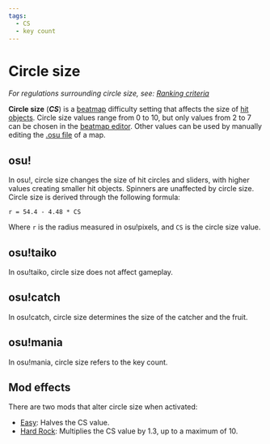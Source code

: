 ```yaml
---
tags:
  - CS
  - key count
---
```


# Circle size

*For regulations surrounding circle size, see: [Ranking criteria](/wiki/Ranking_Criteria)*

**Circle size** (***CS***) is a [beatmap](/wiki/Beatmap) difficulty setting that affects the size of [hit objects](/wiki/Hit_object). Circle size values range from 0 to 10, but only values from 2 to 7 can be chosen in the [beatmap editor](/wiki/Beatmap_Editor). Other values can be used by manually editing the [.osu file](/wiki/osu!_File_Formats/Osu_(file_format)) of a map.

## osu!

In osu!, circle size changes the size of hit circles and sliders, with higher values creating smaller hit objects. Spinners are unaffected by circle size. Circle size is derived through the following formula:

`r = 54.4 - 4.48 * CS`<!-- multiplied by 1.00041 in the end to account for some bug in old replays -->

Where `r` is the radius measured in osu!pixels, and `CS` is the circle size value.

## osu!taiko

In osu!taiko, circle size does not affect gameplay.

## osu!catch

In osu!catch, circle size determines the size of the catcher and the fruit.

## osu!mania

In osu!mania, circle size refers to the key count.

## Mod effects

There are two mods that alter circle size when activated:

- [Easy](/wiki/Game_modifier/Easy): Halves the CS value.
- [Hard Rock](/wiki/Game_modifier/Hard_Rock): Multiplies the CS value by 1.3, up to a maximum of 10.

<!--TODO: Insert links -->
